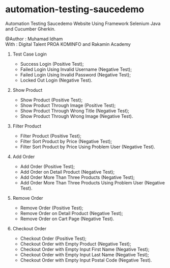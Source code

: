 # automation-testing-saucedemo
Automation Testing Saucedemo Website Using Framework Selenium Java and Cucumber Gherkin.<br/>

@Author : Muhamad Idham<br/>
With    : Digital Talent PROA KOMINFO and Rakamin Academy

1. Test Case Login
   <ul>
      <li>Success Login (Positive Test);</li>
      <li>Failed Login Using Invalid Username (Negative Test);</li>
      <li>Failed Login Using Invalid Password (Negative Test);</li>
      <li>Locked Out Login (Negative Test).</li>
   </ul>

2. Show Product
   <ul>
      <li>Show Product (Positive Test);</li>
      <li>Show Product Through Image (Positive Test);</li>
      <li>Show Product Through Wrong Title (Negative Test);</li>
      <li>Show Product Through Wrong Image (Negative Test).</li>
   </ul>

3. Filter Product
    <ul>
      <li>Filter Product (Positive Test);</li>
      <li>Filter Sort Product by Price (Negative Test);</li>
      <li>Filter Sort Product by Price Using Problem User (Negative Test).</li>
   </ul>
   
4. Add Order
   <ul>
      <li>Add Order (Positive Test);</li>
      <li>Add Order on Detail Product (Negative Test);</li>
      <li>Add Order More Than Three Products (Negative Test);</li>
      <li>Add Order More Than Three Products Using Problem User (Negative Test).</li>
   </ul>

5. Remove Order
   <ul>
      <li>Remove Order (Positive Test);</li>
      <li>Remove Order on Detail Product (Negative Test);</li>
      <li>Remove Order on Cart Page (Negative Test).</li>
   </ul>

6. Checkout Order
   <ul>
      <li>Checkout Order (Positive Test);</li>
      <li>Checkout Order with Empty Product (Negative Test);</li>
      <li>Checkout Order with Empty Input First Name (Negative Test);</li>
      <li>Checkout Order with Empty Input Last Name (Negative Test);</li>
      <li>Checkout Order with Empty Input Postal Code (Negative Test).</li>
   </ul>
